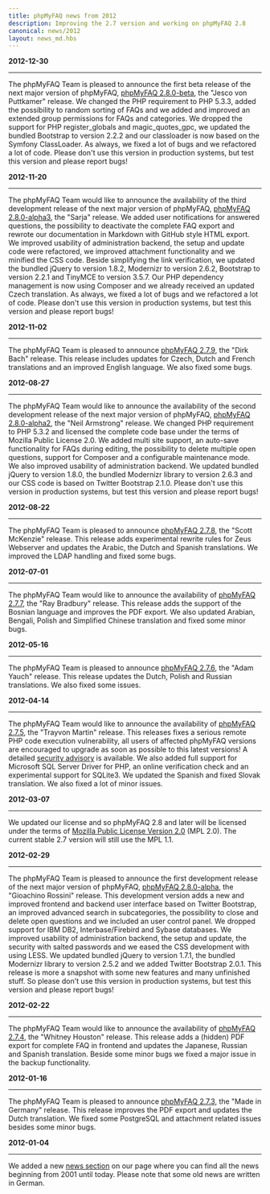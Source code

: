 ```yaml
---
title: phpMyFAQ news from 2012
description: Improving the 2.7 version and working on phpMyFAQ 2.8
canonical: news/2012
layout: news_md.hbs
---
```


**2012-12-30**
* * *
The phpMyFAQ Team is pleased to announce the first beta release of the next major version of
phpMyFAQ, [phpMyFAQ 2.8.0-beta](/download), the "Jesco von
Puttkamer" release. We changed the PHP requirement to PHP 5.3.3, added the possibility to random
sorting of FAQs and we added and improved an extended group permissions for FAQs and categories. We
dropped the support for PHP register_globals and magic_quotes_gpc, we updated the bundled Bootstrap
to version 2.2.2 and our classloader is now based on the Symfony ClassLoader. As always, we fixed a
lot of bugs and we refactored a lot of code. Please don't use this version in production systems,
but test this version and please report bugs!

**2012-11-20**
* * *
The phpMyFAQ Team would like to announce the availability of the third development release of the
next major version of phpMyFAQ, [phpMyFAQ 2.8.0-alpha3](/download),
the "Sarja" release. We added user notifications for answered questions, the possibility to
deactivate the complete FAQ export and rewrote our documentation in Markdown with GitHub style HTML
export. We improved usability of administration backend, the setup and update code were refactored,
we improved attachment functionality and we minified the CSS code. Beside simplifying the link
verification, we updated the bundled jQuery to version 1.8.2, Modernizr to version 2.6.2, Bootstrap
to version 2.2.1 and TinyMCE to version 3.5.7. Our PHP dependency management is now using Composer
and we already received an updated Czech translation. As always, we fixed a lot of bugs and we
refactored a lot of code. Please don't use this version in production systems, but test this version
and please report bugs!

**2012-11-02**
* * *
The phpMyFAQ Team is pleased to announce [phpMyFAQ 2.7.9](/download),
the "Dirk Bach" release. This release includes updates for Czech, Dutch and French translations and
an improved English language. We also fixed some bugs.

**2012-08-27**
* * *
The phpMyFAQ Team would like to announce the availability of the second development release of the
next major version of phpMyFAQ, [phpMyFAQ 2.8.0-alpha2](/download),
the "Neil Armstrong" release. We changed PHP requirement to PHP 5.3.2 and licensed the complete code
base under the terms of Mozilla Public License 2.0. We added multi site support, an auto-save
functionality for FAQs during editing, the possibility to delete multiple open questions, support
for Composer and a configurable maintenance mode. We also improved usability of administration
backend. We updated bundled jQuery to version 1.8.0, the bundled Modernizr library to version 2.6.3
and our CSS code is based on Twitter Bootstrap 2.1.0. Please don't use this version in production
systems, but test this version and please report bugs!

**2012-08-22**
* * *
The phpMyFAQ Team is pleased to announce [phpMyFAQ 2.7.8](/download),
the "Scott McKenzie" release. This release adds experimental rewrite rules for Zeus Webserver and
updates the Arabic, the Dutch and Spanish translations. We improved the LDAP handling and fixed some
bugs.

**2012-07-01**
* * *
The phpMyFAQ Team would like to announce the availability of [phpMyFAQ 2.7.7](/download),
the "Ray Bradbury" release. This release adds the support of the Bosnian language and improves the
PDF export. We also updated Arabian, Bengali, Polish and Simplified Chinese translation and fixed
some minor bugs.

**2012-05-16**
* * *
The phpMyFAQ Team is pleased to announce [phpMyFAQ 2.7.6](/download),
the "Adam Yauch" release. This release updates the Dutch, Polish and Russian translations. We also
fixed some issues.

**2012-04-14**
* * *
The phpMyFAQ Team would like to announce the availability of [phpMyFAQ 2.7.5](/download),
the "Trayvon Martin" release. This releases fixes a serious remote PHP code execution vulnerability, all
users of affected phpMyFAQ versions are encouraged to upgrade as soon as possible to this latest versions!
A detailed [security advisory](/security/advisory-2012-04-14) is available.
We also added full support for Microsoft SQL Server Driver for PHP, an online verification check and
an experimental support for SQLite3. We updated the Spanish and fixed Slovak translation. We also fixed
a lot of minor issues.

**2012-03-07**
* * *
We updated our license and so phpMyFAQ 2.8 and later will be licensed under the terms of
[Mozilla Public License Version 2.0](http://www.mozilla.org/MPL/2.0/) (MPL 2.0). The current
stable 2.7 version will still use the MPL 1.1.

**2012-02-29**
* * *
The phpMyFAQ Team is pleased to announce the first development release of the next major version of
phpMyFAQ, [phpMyFAQ 2.8.0-alpha](/download), the "Gioachino Rossini"
release. This development version adds a new and improved frontend and backend user interface based on
Twitter Bootstrap, an improved advanced search in subcategories, the possibility to close and delete
open questions and we included an user control panel. We dropped support for IBM DB2, Interbase/Firebird
and Sybase databases. We improved usability of administration backend, the setup and update, the security
with salted passwords and we eased the CSS development with using LESS. We updated bundled jQuery to
version 1.7.1, the bundled Modernizr library to version 2.5.2 and we added Twitter Bootstrap 2.0.1. This
release is more a snapshot with some new features and many unfinished stuff. So please don't use this
version in production systems, but test this version and please report bugs!

**2012-02-22**
* * *
The phpMyFAQ Team would like to announce the availability of [phpMyFAQ 2.7.4](/download),
the "Whitney Houston" release. This release adds a (hidden) PDF export for complete FAQ in frontend and
updates the Japanese, Russian and Spanish translation. Beside some minor bugs we fixed a major issue in
the backup functionality.

**2012-01-16**
* * *
The phpMyFAQ Team is pleased to announce [phpMyFAQ 2.7.3](/download),
the "Made in Germany" release. This release improves the PDF export and updates the Dutch translation.
We fixed some PostgreSQL and attachment related issues besides some minor bugs.

**2012-01-04**
* * *
We added a new [news section](/news/) on our page where you can find all the news beginning
from 2001 until today. Please note that some old news are written in German.